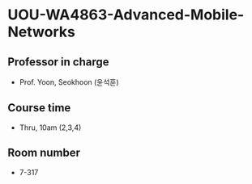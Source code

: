 # UOU-WA4863-Advanced-Mobile-Networks
## Professor in charge
- Prof. Yoon, Seokhoon (윤석훈)
## Course time
- Thru, 10am (2,3,4)
## Room number
- 7-317

